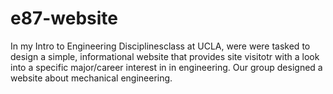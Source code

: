 # e87-website
In my Intro to Engineering Disciplinesclass at UCLA, were were tasked to design a simple, informational website that provides site visitotr with a look into a specific major/career interest in in engineering. Our group designed a website about mechanical engineering.
